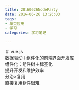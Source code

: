 ```yaml
---
title: 20160626NodeParty
date: 2016-06-26 13:26:03
tags:
- 单页应用
- 学习
categories: 学习笔记

---
```


＃ vue.js  
数据驱动＋组件化的前端界面开发库  
组件化：组件树＋标签化  
提升开发和维护效率  
分治>复用  
直接复用组件很难  
